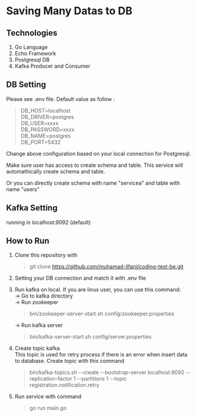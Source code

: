 # Saving Many Datas to DB

## Technologies
1. Go Language
2. Echo Framework
3. Postgresql DB
4. Kafka Producer and Consumer

## DB Setting
Please see .env file. Default value as follow :
>DB_HOST=localhost  
DB_DRIVER=postgres  
DB_USER=xxxx    
DB_PASSWORD=xxxx    
DB_NAME=postgres    
DB_PORT=5432

Change above configuration based on your local connection for Postgresql.

Make sure user has access to create schema and table. This service will automathically create schema and table.

 Or you can directly create schema with name "servicea" and table with name "users"

## Kafka Setting
running in localhost:9092 (default)

## How to Run
1. Clone this repository with
    > git clone https://github.com/muhamad-ilfani/coding-test-be.git
2. Setting your DB connection and match it with .env file
3. Run kafka on local. If you are linux user, you can use this command:  
    -> Go to kafka directory    
    -> Run zookeeper    
    > bin/zookeeper-server-start.sh config/zookeeper.properties    

    -> Run kafka server 
    > bin/kafka-server-start.sh config/server.properties
4. Create topic kafka   
This topic is used for retry process if there is an error when insert data to database. Create topic with this command
    > bin/kafka-topics.sh --create --bootstrap-server localhost:9092 --replication-factor 1 --partitions 1 --topic registration.notification.retry
5. Run service with command
    > go run main.go
